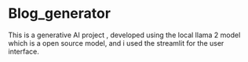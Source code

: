 # Blog_generator
This is a generative AI project , developed using the local llama 2 model which is a open source model, and i used the streamlit for the user interface.
